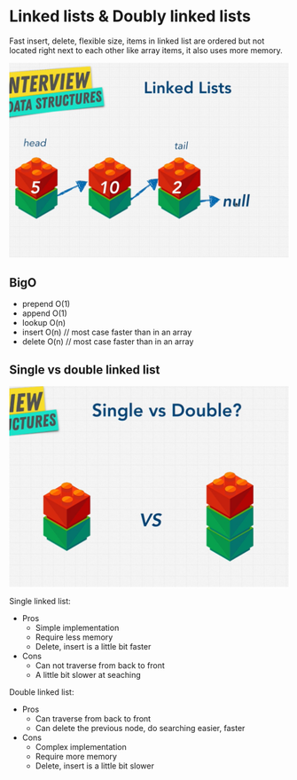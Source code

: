 # Linked lists & Doubly linked lists
Fast insert, delete, flexible size, items in linked list are ordered but not located right next to each other like array items, it also uses more memory.

![linked list](./images/linked_list.jpg)

## BigO
- prepend O(1)
- append O(1)
- lookup O(n)
- insert O(n) // most case faster than in an array
- delete O(n) // most case faster than in an array

## Single vs double linked list
![single-vs-double-linked-list](./images/single_vs_double_linked_list.jpg)

Single linked list:
- Pros
    - Simple implementation
    - Require less memory
    - Delete, insert is a little bit faster
- Cons
    - Can not traverse from back to front
    - A little bit slower at seaching

Double linked list: 
- Pros
    - Can traverse from back to front
    - Can delete the previous node, do searching easier, faster
- Cons
    - Complex implementation
    - Require more memory
    - Delete, insert is a little bit slower

